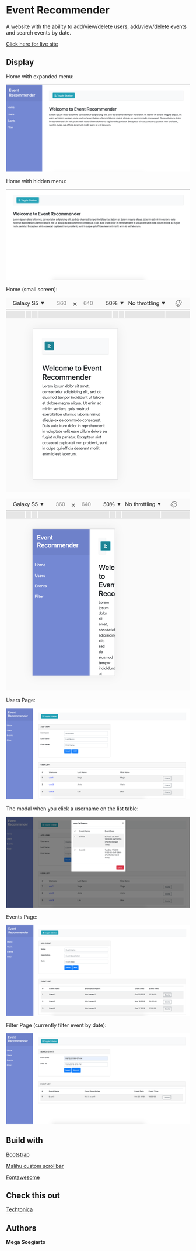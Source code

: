 # Event Recommender

A website with the ability to add/view/delete users, add/view/delete events and search events by date.

[Click here for live site](https://evrec.netlify.com/)


## Display

Home with expanded menu:

![Home with Expanded Menu](./oopProjectImgs/Home_menu_expand.png)

Home with hidden menu:

![Home with Hidden Menu](./oopProjectImgs/Home_menu_hidden.png)


Home (small screen):

![Home_responsive1](./oopProjectImgs/Home_responsive1.png)

![Home_responsive2](./oopProjectImgs/Home_responsive2.png)


Users Page:

![Page Users](./oopProjectImgs/Page_users.png)

The modal when you click a username on the list table:

![Page Users Modal](./oopProjectImgs/Page_users_modal.png)


Events Page:

![Page Events](./oopProjectImgs/Page_events.png)


Filter Page (currently filter event by date):

![Page Filter](./oopProjectImgs/Page_filterByDate.png)


## Build with

[Bootstrap](https://getbootstrap.com/)

[Malihu custom scrollbar](https://github.com/malihu/malihu-custom-scrollbar-plugin/)

[Fontawesome](https://fontawesome.com/)


## Check this out

[Techtonica](https://techtonica.org/)


## Authors

__Mega Soegiarto__
